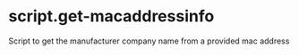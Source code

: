 # script.get-macaddressinfo
Script to get the manufacturer company name from a provided mac address
